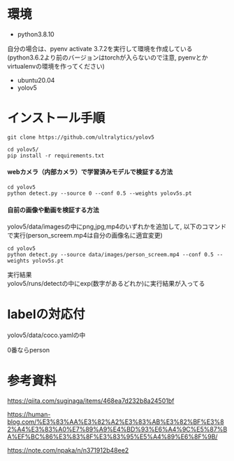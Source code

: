# 環境
- python3.8.10

自分の場合は、pyenv activate 3.7.2を実行して環境を作成している
(python3.6.2より前のバージョンはtorchが入らないので注意, pyenvとかvirtualenvの環境を作ってください)
- ubuntu20.04
- yolov5

# インストール手順

```
git clone https://github.com/ultralytics/yolov5
```


```
cd yolov5/
pip install -r requirements.txt
```

#### webカメラ（内部カメラ）で学習済みモデルで検証する方法</br>
```
cd yolov5
python detect.py --source 0 --conf 0.5 --weights yolov5s.pt
```

#### 自前の画像や動画を検証する方法<br>
yolov5/data/imagesの中にpng,jpg,mp4のいずれかを追加して,
以下のコマンドで実行(person_screem.mp4は自分の画像名に適宜変更)
```
cd yolov5
python detect.py --source data/images/person_screem.mp4 --conf 0.5 --weights yolov5s.pt
```
実行結果<br>
yolov5/runs/detectの中にexp(数字があるどれか)に実行結果が入ってる


# labelの対応付
yolov5/data/coco.yamlの中

0番ならperson


# 参考資料
https://qiita.com/suginaga/items/468ea7d232b8a24501bf

https://human-blog.com/%E3%83%AA%E3%82%A2%E3%83%AB%E3%82%BF%E3%82%A4%E3%83%A0%E7%89%A9%E4%BD%93%E6%A4%9C%E5%87%BA%EF%BC%86%E3%83%8F%E3%83%95%E5%A4%89%E6%8F%9B/


https://note.com/npaka/n/n371912b48ee2
